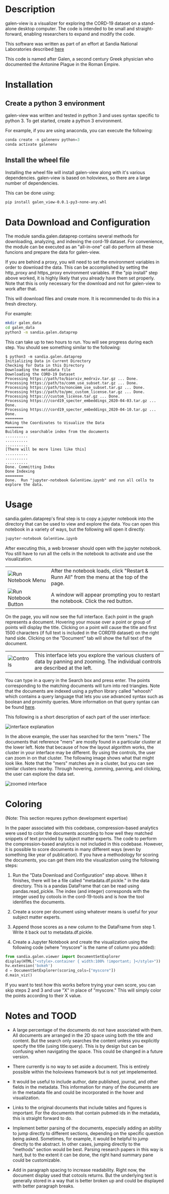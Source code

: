 # Description

galen-view is a visualizer for exploring the CORD-19 dataset on a stand-alone 
desktop computer.  The code is intended to be small and straight-forward, 
enabling researchers to expand and modify the code.

This software was written as part of an effort at Sandia National
Laboratories described
[here](https://github.com/sandialabs/galen-view/blob/master/SAND2020-4510-RapidResponseDataScienceForCOVID-19.pdf)

This code is named after Galen, a second century Greek physician who
documented the Antonine Plague in the Roman Empire.

# Installation 

## Create a python 3 environment

galen-view was written and tested in python 3 and uses syntax specific to 
python 3.  To get started, create a python 3 environment.

For example, if you are using anaconda, you can execute the following:

```python
conda create -n galenenv python=3
conda activate galenenv
```

## Install the wheel file

Installing the wheel file will install galen-view along with it's various
dependencies.  galen-view is based on holoviews, so there are a large number
of dependencies.

This can be done using:

```bash
pip install galen_view-0.0.1-py3-none-any.whl
```

# Data Download and Configuration

The module sandia.galen.dataprep contains several methods for downloading, 
analyzing, and indexing the cord-19 dataset.  For convenience, the module
can be executed as an "all-in-one" call do perform all these funcions and
prepare the data for galen-view.  

If you are behind a proxy, you will need to set the environment variables
in order to download the data.  This can be accomplished by setting the 
http_proxy and https_proxy environment variables.  If the
"pip install" step above worked, it is highly likely that you already have
them set properly. Note that this is only necessary for the 
download and not for galen-view to work after that.  

This will download files and create more.  It is recommended to do this
in a fresh directory.

For example:

```bash
mkdir galen_data
cd galen_data
python3 -m sandia.galen.dataprep
```

This can take up to two hours to run.  You will see progress during
each step.  You should see something similar to the following:

```
$ python3 -m sandia.galen.dataprep
Initializing Data in Current Directory
Checking for Data in this Directory
Downloading the metadata file
Downloading the CORD-19 Dataset
Processing https://path/to/biorxiv_medrxiv.tar.gz ... Done.
Processing https://path/to/comm_use_subset.tar.gz ... Done.
Processing https://path/to/noncomm_use_subset.tar.gz ... Done.
Processing https://path/to/pmc_custom_license.tar.gz ... Done.
Processing https:///custom_license.tar.gz ... Done.
Processing https:///cord19_specter_embeddings_2020-04-03.tar.gz ... Done.
Processing https:///cord19_specter_embeddings_2020-04-10.tar.gz ... Done.
========
Making the Coordinates to Visualize the Data
========
Building a searchable index from the documents
..........
..........
..........
[There will be more lines like this]
..........
..........
..........
Done. Committing Index
Done Indexing
========
Done.  Run "jupyter-notebook GalenView.ipynb" and run all cells to explore the data.
```

# Usage

sandia.galen.dataprep's final step is to copy a jupyter notebook
into the directory that can be used to view and explore the data.
You can open this notebook in a variety of ways, but the following
will open it directly:

```bash
jupyter-notebook GalenView.ipynb
```

After executing this, a web browser should open with the jupyter
notebook.  You still have to run all the cells in the notebook to
activate and use the visualization.

<table style="width:100%">

<tr>
<td><img src="https://raw.githubusercontent.com/sandialabs/galen-view/master/other/20200422-GalenView_RunNotebookMenu.png" alt="Run Notebook Menu">
<td>After the notebook loads, click "Restart & Runn All" from the menu at the top of the page.</td>
</tr>

<tr>
<td><img src="https://raw.githubusercontent.com/sandialabs/galen-view/master/other/20200422-GalenView_RunNotebookButton.png" alt="Run Notebook Button">
<td>A window will appear prompting you to restart the notebook.  Click the red button.</td>
</tr>

</table>

On the page, you will now see the full interface.  Each point in the
graph represents a document.  Hovering your mouse over a point or
group of points will display the title.  Clicking on a point will
cause the title and first 1500 characters (if full text is included in
the CORD19 dataset) on the right hand side.  Clicking on the
"Document" tab will show the full text of the document.  

<table style="width:100%">
<tr>
<td><img src="https://raw.githubusercontent.com/sandialabs/galen-view/master/other/20200422-GalenView_Controls.png" alt="Controls"></td>
<td>This interface lets you explore the various clusters of data by panning 
and zooming.  The individual controls are described at the left.</td>
</tr>
</table>

You can type in a query in the Search box and press enter.  The points
corresponding to the matching documents will turn into red triangles.
Note that the documents are indexed using a python library called
"whoosh" which contains a query language that lets you use advanced
syntax such as boolean and proximity queries.  More information on
that query syntax can be found
[here](https://whoosh.readthedocs.io/en/latest/querylang.html).

This following is a short description of each part of the user interface:

<img src="https://raw.githubusercontent.com/sandialabs/galen-view/master/other/20200422-GalenView_InterfaceExplanation.png" alt="interface explanation">

In the above example, the user has searched for the term "mers."  The
documents that reference "mers" are mostly found in a particular
cluster at the lower left.  Note that because of how the layout
algorithm works, the cluster in your interface may be different.  By
using the controls, the user can zoom in on that cluster.  The
following image shows what that might look like.  Note that the "mers"
matches are in a cluster, but you can see similar clusters nearby.
Through hovering, zomming, panning, and clicking, the user can explore
the data set.

<img src="https://raw.githubusercontent.com/sandialabs/galen-view/master/other/20200422-GalenView_InterfaceZoomed.png" alt="zoomed interface">

# Coloring

(Note: This section requres python development expertise)

In the paper associated with this codebase, compression-based
analytics were used to color the documents according to how well they
matched snippets of text provided by subject matter experts.  The code
to perform the compression-based analytics is not included in this
codebase.  However, it is possible to score documents in many
different ways (even by something like year of publication).  If you
have a methodology for scoring the documents, you can get them into 
the visualization using the following steps:

1. Run the "Data Download and Configuration" step above.  When it
finishes, there will be a file called "metadata.df.pickle." in the
data directory.  This is a pandas DataFrame that can be read using 
pandas.read_pickle.  The index (and integer) corresponds with the 
integer used by cotools in the cord-19-tools and is how the tool 
identifies the documents.  

2. Create a score per document using whatever means is useful for 
your subject matter experts.

3. Append those scores as a new column to the DataFrame from step 1.  
Write it back out to metadata.df.pickle.

4. Create a Jupyter Notebook and create the visualization using the 
following code (where "myscore" is the name of column you added):

```python
from sandia.galen.viewer import DocumentSetExplorer
display(HTML("<style>.container { width:100% !important; }</style>"))
hv.extension('bokeh')
d = DocumentSetExplorer(scoring_cols=["myscore"])
d.main_viz()
```

If you want to test how this works before trying your own score,
you can skip steps 2 and 3 and use "X" in place of "myscore."  This will
simply color the points according to their X value.

# Notes and TOOD

* A large percentage of the documents do not have associated with
  them.  All documents are arranged in the 2D space using both the
  title and content.  But the search only searches the content unless
  you explicitly specify the title (using title:query).  This is by
  design but can be confusing when navigating the space.  This could
  be changed in a future version.

* There currently is no way to set aside a document.  This is entirely
  possible within the holoviews framework but is not yet impelemented.

* It would be useful to include author, date published, journal, and
  other fields in the metadata.  This information for many of the
  documents are in the metadata file and could be incorporated in the
  hover and visualization.

* Links to the original documents that include tables and figures is
  important.  For the documents that contain pubmed ids in the
  metadata, this is straight forward to do.

* Implement better parsing of the documents, especially adding an
  ability to jump directly to different sections, depending on the
  specific question being asked.  Sometimes, for example, it would be
  helpful to jump directly to the abstract.  In other cases, jumping
  directly to the "methods" section would be best.  Parsing research
  papers in this way is hard, but to the extent it can be done, the
  right hand summary pane could be customizable.

* Add in paragraph spacing to increase readability.  Right now, the
  document display used that cotools returns.  But the underlying text
  is generally stored in a way that is better broken up and could be
  displayed with better paragraph breaks.
